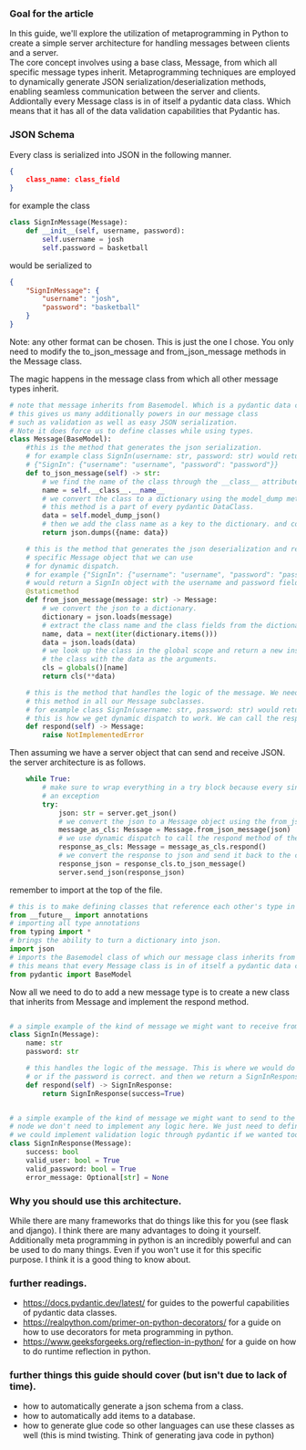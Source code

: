 ### Goal for the article
In this guide, we'll explore the utilization of metaprogramming
in Python to create a simple server architecture for handling messages between clients and a server.  
The core concept involves using a base class, Message, 
from which all specific message types inherit. Metaprogramming
techniques are employed to dynamically generate JSON serialization/deserialization methods, enabling seamless
communication between the server and clients. Addiontally every Message class is in of itself a pydantic data class. Which means that it has
all of the data validation capabilities that Pydantic has.

### JSON Schema

Every class is serialized into JSON in the following manner. 

```json
{
    class_name: class_field
}
```

for example the class

```python
class SignInMessage(Message):
    def __init__(self, username, password):
        self.username = josh
        self.password = basketball
```

would be serialized to

```json
{
    "SignInMessage": {
        "username": "josh",
        "password": "basketball"
    }
}
```

Note: any other format can be chosen. This is just the one I chose. You only need to modify the 
to_json_message and from_json_message methods in the Message class.

The magic happens in the message class from which all other message types inherit.

```python
# note that message inherits from Basemodel. Which is a pydantic data class
# this gives us many additionally powers in our message class
# such as validation as well as easy JSON serialization.
# Note it does force us to define classes while using types.
class Message(BaseModel):
    #this is the method that generates the json serialization.
    # for example class SignIn(username: str, password: str) would return
    # {"SignIn": {"username": "username", "password": "password"}}
    def to_json_message(self) -> str:
        # we find the name of the class through the __class__ attribute.
        name = self.__class__.__name__
        # we convert the class to a dictionary using the model_dump method.
        # this method is a part of every pydantic DataClass.
        data = self.model_dump_json()
        # then we add the class name as a key to the dictionary. and convert the dictionary to json.
        return json.dumps({name: data})

    # this is the method that generates the json deserialization and returns a 
    # specific Message object that we can use
    # for dynamic dispatch.
    # for example {"SignIn": {"username": "username", "password": "password"}} 
    # would return a SignIn object with the username and password fields set.
    @staticmethod
    def from_json_message(message: str) -> Message:
        # we convert the json to a dictionary.
        dictionary = json.loads(message)
        # extract the class name and the class fields from the dictionary.
        name, data = next(iter(dictionary.items()))
        data = json.loads(data)
        # we look up the class in the global scope and return a new instance of 
        # the class with the data as the arguments.
        cls = globals()[name]
        return cls(**data)

    # this is the method that handles the logic of the message. We need to implement
    # this method in all our Message subclasses.
    # for example class SignIn(username: str, password: str) would return a SignInResponse object.
    # this is how we get dynamic dispatch to work. We can call the respond method on any Message object and it will return the correct response. as defined by the subclass.
    def respond(self) -> Message:
        raise NotImplementedError
```

Then assuming we have a server object that can send and receive JSON. 
the server architecture is as follows.

```python
    while True:
        # make sure to wrap everything in a try block because every single method here can fail with
        # an exception
        try:
            json: str = server.get_json()
            # we convert the json to a Message object using the from_json_message method.
            message_as_cls: Message = Message.from_json_message(json)
            # we use dynamic dispatch to call the respond method of the Message object.
            response_as_cls: Message = message_as_cls.respond()
            # we convert the response to json and send it back to the client.
            response_json = response_cls.to_json_message()
            server.send_json(response_json)
```

remember to import at the top of the file.

```python
# this is to make defining classes that reference each other's type in a recursive manner possible.
from __future__ import annotations
# importing all type annotations
from typing import *
# brings the ability to turn a dictionary into json.
import json
# imports the Basemodel class of which our message class inherits from
# this means that every Message class is in of itself a pydantic data class
from pydantic import BaseModel
```

Now all we need to do to add a new message type is to create a new class that inherits from Message and implement the respond method.

```python

# a simple example of the kind of message we might want to receive from the client.
class SignIn(Message):
    name: str
    password: str

    # this handles the logic of the message. This is where we would do things like check if the user exists in the database.
    # or if the password is correct. and then we return a SignInResponse object.
    def respond(self) -> SignInResponse:
        return SignInResponse(success=True)


# a simple example of the kind of message we might want to send to the client.
# node we don't need to implement any logic here. We just need to define the fields we want to send.
# we could implement validation logic through pydantic if we wanted too. All our messages are valid pydantic models.
class SignInResponse(Message):
    success: bool
    valid_user: bool = True
    valid_password: bool = True
    error_message: Optional[str] = None
```

### Why you should use this architecture.

While there are many frameworks that do things like this for you (see flask and django). I think there are many advantages to doing it yourself.
Additionally meta programming in python is an incredibly powerful and can be used to do many things.
Even if you won't use it for this specific purpose. I think it is a good thing to know about.

### further readings.
- https://docs.pydantic.dev/latest/ for guides to the powerful capabilities of pydantic data classes.
- https://realpython.com/primer-on-python-decorators/ for a guide on how to use decorators for meta programming in python.
- https://www.geeksforgeeks.org/reflection-in-python/ for a guide on how to do runtime reflection in python.

### further things this guide should cover (but isn't due to lack of time).
- how to automatically generate a json schema from a class.
- how to automatically add items to a database.
- how to generate glue code so other languages can use these classes as well (this is mind twisting. Think of generating java code in python)
